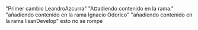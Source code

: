 "Primer cambio LeandroAzcurra" 
"A¤adiendo contenido en la rama." 
"añadiendo contenido en la rama Ignacio Odorico"
"añadiendo contenido en la rama lisanDevelop" esto no se rompe

